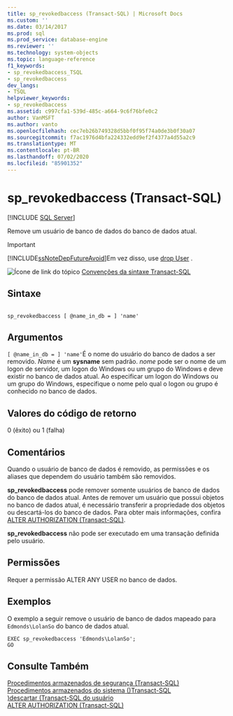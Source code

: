 ```yaml
---
title: sp_revokedbaccess (Transact-SQL) | Microsoft Docs
ms.custom: ''
ms.date: 03/14/2017
ms.prod: sql
ms.prod_service: database-engine
ms.reviewer: ''
ms.technology: system-objects
ms.topic: language-reference
f1_keywords:
- sp_revokedbaccess_TSQL
- sp_revokedbaccess
dev_langs:
- TSQL
helpviewer_keywords:
- sp_revokedbaccess
ms.assetid: c997cfa1-539d-485c-a664-9c6f76bfe0c2
author: VanMSFT
ms.author: vanto
ms.openlocfilehash: cec7eb26b749328d5bbf0f95f74a0de3b0f30a07
ms.sourcegitcommit: f7ac1976d4bfa224332edd9ef2f4377a4d55a2c9
ms.translationtype: MT
ms.contentlocale: pt-BR
ms.lasthandoff: 07/02/2020
ms.locfileid: "85901352"
---
```

# <a name="sp_revokedbaccess-transact-sql"></a>sp_revokedbaccess (Transact-SQL)
[!INCLUDE [SQL Server](../../includes/applies-to-version/sqlserver.md)]

  Remove um usuário de banco de dados do banco de dados atual.  
  
> [!IMPORTANT]  
>  [!INCLUDE[ssNoteDepFutureAvoid](../../includes/ssnotedepfutureavoid-md.md)]Em vez disso, use [drop User](../../t-sql/statements/drop-user-transact-sql.md) .  
  
 ![Ícone de link do tópico](../../database-engine/configure-windows/media/topic-link.gif "Ícone de link do tópico") [Convenções da sintaxe Transact-SQL](../../t-sql/language-elements/transact-sql-syntax-conventions-transact-sql.md)  
  
## <a name="syntax"></a>Sintaxe  
  
```  
  
sp_revokedbaccess [ @name_in_db = ] 'name'  
```  
  
## <a name="arguments"></a>Argumentos  
`[ @name_in_db = ] 'name'`É o nome do usuário do banco de dados a ser removido. *Name* é um **sysname** sem padrão. *nome* pode ser o nome de um logon de servidor, um logon do Windows ou um grupo do Windows e deve existir no banco de dados atual. Ao especificar um logon do Windows ou um grupo do Windows, especifique o nome pelo qual o logon ou grupo é conhecido no banco de dados.  
  
## <a name="return-code-values"></a>Valores do código de retorno  
 0 (êxito) ou 1 (falha)  
  
## <a name="remarks"></a>Comentários  
 Quando o usuário de banco de dados é removido, as permissões e os aliases que dependem do usuário também são removidos.  
  
 **sp_revokedbaccess** pode remover somente usuários de banco de dados do banco de dados atual. Antes de remover um usuário que possui objetos no banco de dados atual, é necessário transferir a propriedade dos objetos ou descartá-los do banco de dados. Para obter mais informações, confira [ALTER AUTHORIZATION &#40;Transact-SQL&#41;](../../t-sql/statements/alter-authorization-transact-sql.md).  
  
 **sp_revokedbaccess** não pode ser executado em uma transação definida pelo usuário.  
  
## <a name="permissions"></a>Permissões  
 Requer a permissão ALTER ANY USER no banco de dados.  
  
## <a name="examples"></a>Exemplos  
 O exemplo a seguir remove o usuário de banco de dados mapeado para `Edmonds\LolanSo` do banco de dados atual.  
  
```  
EXEC sp_revokedbaccess 'Edmonds\LolanSo';  
GO  
```  
  
## <a name="see-also"></a>Consulte Também  
 [Procedimentos armazenados de segurança &#40;Transact-SQL&#41;](../../relational-databases/system-stored-procedures/security-stored-procedures-transact-sql.md)   
 [Procedimentos armazenados do sistema &#40;&#41;Transact-SQL](../../relational-databases/system-stored-procedures/system-stored-procedures-transact-sql.md)   
 [&#41;descartar &#40;Transact-SQL do usuário](../../t-sql/statements/drop-user-transact-sql.md)   
 [ALTER AUTHORIZATION &#40;Transact-SQL&#41;](../../t-sql/statements/alter-authorization-transact-sql.md)  
  
  
